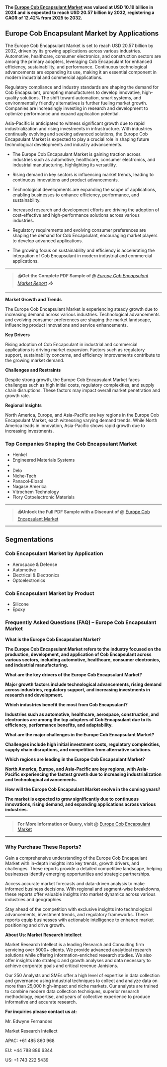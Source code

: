 <p><strong>The <a href="https://www.marketresearchintellect.com/download-sample/?rid=510798&amp;utm_source=Pulse-April-Europe&amp;utm_medium=852">Europe Cob Encapsulant Market</a> was valued at USD 10.19 billion in 2024 and is expected to reach USD 20.57 billion by 2032, registering a CAGR of 12.42% from 2025 to 2032.</strong></p><h2>Europe Cob Encapsulant Market by Applications&nbsp;</h2><p><p>The Europe Cob Encapsulant Market is set to reach USD 20.57 billion by 2032, driven by its growing applications across various industries. Automotive, healthcare, consumer electronics, and construction sectors are among the primary adopters, leveraging Cob Encapsulant for enhanced efficiency, sustainability, and performance. Continuous technological advancements are expanding its use, making it an essential component in modern industrial and commercial applications.</p><p>Regulatory compliance and industry standards are shaping the demand for Cob Encapsulant, prompting manufacturers to develop innovative, high-quality solutions. The shift toward automation, smart systems, and environmentally friendly alternatives is further fueling market growth. Companies are increasingly investing in research and development to optimize performance and expand application potential.</p><p>Asia-Pacific is anticipated to witness significant growth due to rapid industrialization and rising investments in infrastructure. With industries continually evolving and seeking advanced solutions, the Europe Cob Encapsulant Market is expected to play a crucial role in shaping future technological developments and industry advancements.</p></p><ul><li><p>The Europe Cob Encapsulant Market is gaining traction across industries such as automotive, healthcare, consumer electronics, and industrial manufacturing, highlighting its versatility.</p></li><li><p>Rising demand in key sectors is influencing market trends, leading to continuous innovations and product advancements.</p></li><li><p>Technological developments are expanding the scope of applications, enabling businesses to enhance efficiency, performance, and sustainability.</p></li><li><p>Increased research and development efforts are driving the adoption of cost-effective and high-performance solutions across various industries.</p></li><li><p>Regulatory requirements and evolving consumer preferences are shaping the demand for Cob Encapsulant, encouraging market players to develop advanced applications.</p></li><li><p>The growing focus on sustainability and efficiency is accelerating the integration of Cob Encapsulant in modern industrial and commercial applications.</p></li></ul><hr /><blockquote><p><strong><span class="font-[700]">📥Get the Complete PDF Sample of @ </span></strong><em><span class="font-[700]"><a href="https://www.marketresearchintellect.com/download-sample/?rid=510798&amp;utm_source=Pulse-April-Europe&amp;utm_medium=852" target="_blank" data-tracking-control-name="article-ssr-frontend-pulse_little-text-block" data-tracking-will-navigate="" data-test-link="">Europe Cob Encapsulant Market Report</a>&nbsp;📥</span></em></p></blockquote><hr /><p class="" data-start="77" data-end="360"><strong data-start="77" data-end="105">Market Growth and Trends</strong></p><p class="" data-start="77" data-end="360">The Europe Cob Encapsulant Market is experiencing steady growth due to increasing demand across various industries. Technological advancements and evolving consumer preferences are shaping the market landscape, influencing product innovations and service enhancements.</p><p class="" data-start="362" data-end="606"><strong data-start="362" data-end="377">Key Drivers</strong></p><p class="" data-start="362" data-end="606">Rising adoption of Cob Encapsulant in industrial and commercial applications is driving market expansion. Factors such as regulatory support, sustainability concerns, and efficiency improvements contribute to the growing market demand.</p><p class="" data-start="608" data-end="849"><strong data-start="608" data-end="637">Challenges and Restraints</strong></p><p class="" data-start="608" data-end="849">Despite strong growth, the Europe Cob Encapsulant Market faces challenges such as high initial costs, regulatory complexities, and supply chain disruptions. These factors may impact overall market penetration and growth rate.</p><p class="" data-start="851" data-end="1095"><strong data-start="851" data-end="872">Regional Insights</strong></p><p class="" data-start="851" data-end="1095">North America, Europe, and Asia-Pacific are key regions in the Europe Cob Encapsulant Market, each witnessing varying demand trends. While North America leads in innovation, Asia-Pacific shows rapid growth due to increasing investments.</p><p><h3>Top Companies Shaping the Cob Encapsulant Market </h3><ul><li>Henkel</li><li>Engineered Materials Systems</li><li></li><li>Delo</li><li>Niche-Tech</li><li>Panacol-Elosol</li><li>Nagase America</li><li>Vitrochem Technology</li><li>Flory Optoelectronic Materials</li></ul></p><hr /><blockquote><p><strong>📥Unlock the Full PDF Sample with a Discount of @</strong> <a href="https://www.marketresearchintellect.com/ask-for-discount/?rid=510798&amp;utm_source=Pulse-April-Europe&amp;utm_medium=852">Europe Cob Encapsulant Market</a></p></blockquote><hr /><p><h2>Segmentations</h2><h3>Cob Encapsulant Market by Application</h3><ul><li>Aerospace & Defense</li><li>Automotive</li><li>Electrical & Electronics</li><li>Optoelectronics</li></ul><h3>Cob Encapsulant Market by Product</h3><ul><li>Silicone</li><li>Epoxy</li></ul></p><h3><strong>Frequently Asked Questions (FAQ) &ndash; Europe Cob Encapsulant Market</strong></h3><p><strong>What is the Europe Cob Encapsulant Market?</strong></p><p><strong>The Europe Cob Encapsulant Market refers to the industry focused on the production, development, and application of Cob Encapsulant across various sectors, including automotive, healthcare, consumer electronics, and industrial manufacturing.</strong></p><p><strong>What are the key drivers of the Europe Cob Encapsulant Market?</strong></p><p><strong>Major growth factors include technological advancements, rising demand across industries, regulatory support, and increasing investments in research and development.</strong></p><p><strong>Which industries benefit the most from Cob Encapsulant?</strong></p><p><strong>Industries such as automotive, healthcare, aerospace, construction, and electronics are among the top adopters of Cob Encapsulant due to its efficiency, performance benefits, and adaptability.</strong></p><p><strong>What are the major challenges in the Europe Cob Encapsulant Market?</strong></p><p><strong>Challenges include high initial investment costs, regulatory complexities, supply chain disruptions, and competition from alternative solutions.</strong></p><p><strong>Which regions are leading in the Europe Cob Encapsulant Market?</strong></p><p><strong>North America, Europe, and Asia-Pacific are key regions, with Asia-Pacific experiencing the fastest growth due to increasing industrialization and technological advancements.</strong></p><p><strong>How will the Europe Cob Encapsulant Market evolve in the coming years?</strong></p><p><strong>The market is expected to grow significantly due to continuous innovations, rising demand, and expanding applications across various industries.</strong></p><hr /><blockquote><p><span class="font-[700]"><strong>For More Information or Query, visit&nbsp;@</strong>&nbsp;</span><span class="font-[700]"><a href="https://www.marketresearchintellect.com/product/cob-encapsulant-market-size-and-forecast/?utm_source=Linkedin&utm_medium=852" target="_blank" data-tracking-control-name="article-ssr-frontend-pulse_little-text-block" data-tracking-will-navigate="" data-test-link="">Europe Cob Encapsulant Market</a></span></p></blockquote><hr /><h3><strong data-start="0" data-end="31">Why Purchase These Reports?</strong></h3><p class="" data-start="35" data-end="297">Gain a comprehensive understanding of the Europe Cob Encapsulant Market with in-depth insights into key trends, growth drivers, and challenges. These reports provide a detailed competitive landscape, helping businesses identify emerging opportunities and strategic partnerships.</p><p class="" data-start="299" data-end="540">Access accurate market forecasts and data-driven analysis to make informed business decisions. With regional and segment-wise breakdowns, these reports offer valuable insights into market dynamics across various industries and geographies.</p><p class="" data-start="542" data-end="784">Stay ahead of the competition with exclusive insights into technological advancements, investment trends, and regulatory frameworks. These reports equip businesses with actionable intelligence to enhance market positioning and drive growth.</p><p><strong><span class="font-[700]">About Us: Market Research Intellect</span></strong></p><p><span class="">Market Research Intellect is a leading Research and Consulting firm servicing over 5000+ clients. We provide advanced analytical research solutions while offering information-enriched research studies.&nbsp;</span>We also offer insights into strategic and growth analyses and data necessary to achieve corporate goals and critical revenue Janisions.</p><p><span class="">Our 250 Analysts and SMEs offer a high level of expertise in data collection and governance using industrial techniques to collect and analyze data on more than 25,000 high-impact and niche markets. Our analysts are trained to combine modern data collection techniques, superior research methodology, expertise, and years of collective experience to produce informative and accurate research.</span></p><p><strong>For inquiries please contact us at:</strong></p><p>Mr. Edwyne Fernandes</p><p>Market Research Intellect</p><p>APAC: +61 485 860 968</p><p>EU: +44 788 886 6344</p><p>US: +1 743 222 5439</p>